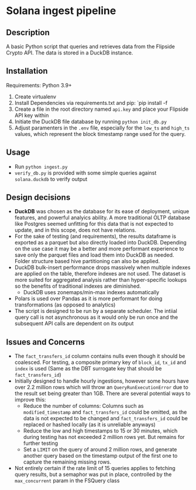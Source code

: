 # Solana ingest pipeline

## Description

A basic Python script that queries and retrieves data from the Flipside Crypto API. The data is stored in a DuckDB instance.

## Installation

Requirements: Python 3.9+

1. Create virtualenv
2. Install Dependencies via requirements.txt and pip: `pip install -f 
3. Create a file in the root directory named `api.key` and place your Flipside API key within
4. Initiate the DuckDB file database by running `python init_db.py`
5. Adjust paramenters in the `.env` file, especially for the `low_ts` and `high_ts` values, which represent the block timestamp range used for the query.

## Usage

- Run `python ingest.py`
- `verify_db.py` is provided with some simple queries against `solana.duckdb` to verify output

## Design decisions
- **DuckDB** was chosen as the database for its ease of deployment, unique features, and powerful analyics ability. A more traditional OLTP database like Postgres seemed unfitting for this data that is not expected to update, and in this scope, does not have relations.
- For the sake of testing (and requirements), the results dataframe is exported as a parquet but also directly loaded into DuckDB. Depending on the use case it may be a better and more performant experience to save only the parquet files and load them into DuckDB as needed. Folder structure based hive partitioning can also be applied.
- DuckDB bulk-insert performance drops massively when multiple indexes are applied on the table, therefore indexes are not used. The dataset is more suited for aggregated analysis rather than hyper-specific lookups so the benefits of traditional indexes are diminished.
    - DuckDB uses zonemaps/min-max indexes automatically  
- Polars is used over Pandas as it is more performant for doing transformations (as opposed to analytics)
- The script is designed to be run by a separate scheduler. The intiial query call is not asynchronous as it would only be run once and the subsequent API calls are dependent on its output

## Issues and Concerns

- The `fact_transfers_id` column contains nulls even though it should be coalesced. For testing, a composite primary key of `block_id`, `tx_id` and `index` is used (Same as the DBT surrogate key that should be `fact_transfers_id`)
- Initially designed to handle hourly ingestions, however some hours have over 2.2 million rows which will throw an `QueryRunExecutionError` due to the result set being greater than 1GB. There are several potential ways to improve this:
    - Reduce the number of columns: Columns such as `modified_timestamp` and `fact_transfers_id` could be omitted, as the data is not expected to be changed and `fact_transfers_id` could be replaced or hashed locally (as it is unreliable anyways)
    - Reduce the low and high timestamps to 15 or 30 minutes, which during testing has not exceeded 2 million rows yet. But remains for further testing
    - Set a `LIMIT` on the query of around 2 million rows, and generate another query based on the timestamp output of the first one to capture the remaining missing rows.
- Not entirely certain if the rate limit of 15 queries applies to fetching query results, but a semaphor was put in place, controlled by the `max_concurrent` param in the FSQuery class
